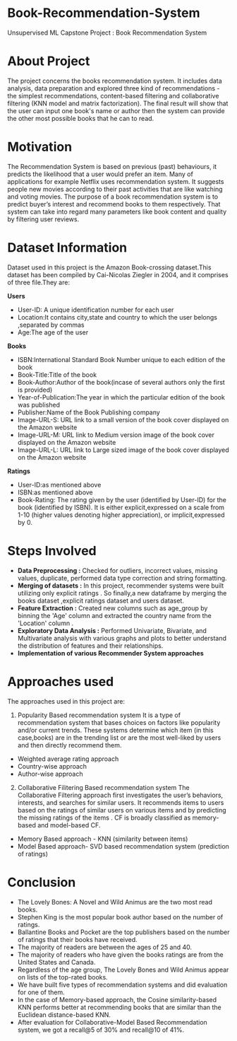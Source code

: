 # Book-Recommendation-System
Unsupervised ML Capstone Project : Book Recommendation System
# About Project
The project concerns the books recommendation system. It includes data analysis, data preparation and explored three kind of recommendations - the simplest recommendations, content-based filtering and collaborative filtering (KNN model and matrix factorization). The final result will show that the user can input one book's name or author then the system can provide the other most possible books that he can to read.
# Motivation
The Recommendation System is based on previous (past) behaviours, it predicts the likelihood that a user would prefer an item. Many of applications for example Netflix uses recommendation system. It suggests people new movies according to their past activities that are like watching and voting movies. The purpose of a book recommendation system is to predict buyer’s interest and recommend books to them respectively. That system can take into regard many parameters like book content and quality by filtering user reviews.
# Dataset Information
Dataset used in this project is the Amazon Book-crossing dataset.This dataset has been compiled by Cai-Nicolas Ziegler in 2004, and it comprises of three file.They are:

**Users**
* User-ID: A unique identification number for each user
* Location:It contains city,state and country to which the user belongs ,separated by commas
* Age:The age of the user
  
**Books**
* ISBN:International Standard Book Number unique to each edition of the book
* Book-Title:Title of the book
* Book-Author:Author of the book(incase of several authors only the first is provided)
* Year-of-Publication:The year in which the particular edition of the book was published
* Publisher:Name of the Book Publishing company
* Image-URL-S: URL link to a small version of the book cover displayed on the Amazon website
* Image-URL-M: URL link to Medium version image of the book cover displayed on the Amazon website
* Image-URL-L: URL link to Large sized image of the book cover displayed on the Amazon website
  
**Ratings**
* User-ID:as mentioned above
* ISBN:as mentioned above
* Book-Rating: The rating given by the user (identified by User-ID) for the book (identified by ISBN). It is either explicit,expressed on a scale from 1-10 (higher values denoting higher appreciation), or implicit,expressed by 0.

# Steps Involved
* **Data Preprocessing :** Checked for outliers, incorrect values, missing values, duplicate, performed data type correction and string formatting.
* **Merging of datasets :** In this project, recommender systems were built utilizing only explicit ratings . So finally,a new dataframe by merging the books dataset ,explicit ratings dataset and users dataset.
* **Feature Extraction :** Created new columns such as age_group by binning the 'Age' column and extracted the country name from the 'Location' column .
* **Exploratory Data Analysis :** Performed Univariate, Bivariate, and Multivariate analysis with various graphs and plots to better understand the distribution of features and their relationships.
* **Implementation of various Recommender System approaches**

# Approaches used
The approaches used in this project are:

1. Popularity Based recommendation system
It is a type of recommendation system that bases choices on factors like popularity and/or current trends. These systems determine which item (in this case,books) are in the trending list or are the most well-liked by users and then directly recommend them.

* Weighted average rating approach
* Country-wise approach
* Author-wise approach
2. Collaborative Filitering Based recommendation system
The Collaborative Filtering approach first investigates the user’s behaviors, interests, and searches for similar users. It recommends items to users based on the ratings of similar users on various items and by predicting the missing ratings of the items . CF is broadly classified as memory-based and model-based CF.

* Memory Based approach - KNN (similarity between items)
* Model Based approach- SVD based recommendation system (prediction of ratings)

# Conclusion
* The Lovely Bones: A Novel and Wild Animus are the two most read books.
* Stephen King is the most popular book author based on the number of ratings.
* Ballantine Books and Pocket are the top publishers based on the number of ratings that their books have received.
* The majority of readers are between the ages of 25 and 40.
* The majority of readers who have given the books ratings are from the United States and Canada.
* Regardless of the age group, The Lovely Bones and Wild Animus appear on lists of the top-rated books.
* We have built five types of recommendation systems and did evaluation for one of them.
* In the case of Memory-based approach, the Cosine similarity-based KNN performs better at recommending books that are similar than the Euclidean distance-based KNN.
* After evaluation for Collaborative-Model Based Recommendation system, we got a recall@5 of 30% and recall@10 of 41%.

